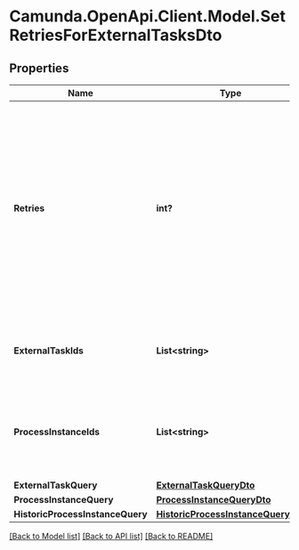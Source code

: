 # Camunda.OpenApi.Client.Model.SetRetriesForExternalTasksDto
## Properties

Name | Type | Description | Notes
------------ | ------------- | ------------- | -------------
**Retries** | **int?** | The number of retries to set for the external task.  Must be &gt;&#x3D; 0. If this is 0, an incident is created and the task cannot be fetched anymore unless the retries are increased again. Can not be null. | [optional] 
**ExternalTaskIds** | **List&lt;string&gt;** | The ids of the external tasks to set the number of retries for. | [optional] 
**ProcessInstanceIds** | **List&lt;string&gt;** | The ids of process instances containing the tasks to set the number of retries for. | [optional] 
**ExternalTaskQuery** | [**ExternalTaskQueryDto**](ExternalTaskQueryDto.md) |  | [optional] 
**ProcessInstanceQuery** | [**ProcessInstanceQueryDto**](ProcessInstanceQueryDto.md) |  | [optional] 
**HistoricProcessInstanceQuery** | [**HistoricProcessInstanceQueryDto**](HistoricProcessInstanceQueryDto.md) |  | [optional] 

[[Back to Model list]](../README.md#documentation-for-models) [[Back to API list]](../README.md#documentation-for-api-endpoints) [[Back to README]](../README.md)


